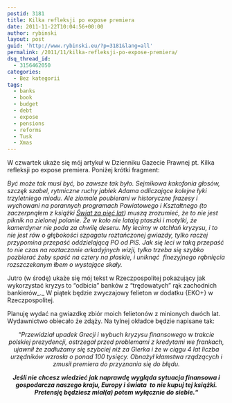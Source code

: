 ```yaml
---
postid: 3181
title: Kilka refleksji po expose premiera
date: 2011-11-22T10:04:56+00:00
author: rybinski
layout: post
guid: 'http://www.rybinski.eu/?p=3181&lang=all'
permalink: /2011/11/kilka-refleksji-po-expose-premiera/
dsq_thread_id:
  - 3156462050
categories:
  - Bez kategorii
tags:
  - banks
  - book
  - budget
  - debt
  - expose
  - pensions
  - reforms
  - Tusk
  - Xmas
---
```

W czwartek ukaże się mój artykuł w Dzienniku Gazecie Prawnej pt. Kilka refleksji po expose premiera. Poniżej krótki fragment:

_Być może tak musi być, bo zawsze tak było. Sejmikowa kakofonia głosów, szczęk szabel, rytmiczne ruchy jabłek Adama odliczające kolejne łyki trzyletniego miodu. Ale ziomale poubierani w historyczne frazesy i wychowani na porannych programach Powiatowego i Kształtnego (to zaczerpnąłem z książki_ _[Świat za pięć lat](http://brixen.salon24.pl/)) muszą zrozumieć, że to nie jest piknik na zielonej polanie. Że w koło nie latają ptaszki i motylki, że kamerdyner nie poda za chwilę deseru. My lecimy w otchłań kryzysu, i to nie jest rów o głębokości szpagatu roztańczonej gwiazdy, tylko raczej przypomina przepaść oddzielającą PO od PiS. Jak się leci w taką przepaść to nie czas na roztaczanie arkadyjnych wizji, tylko trzeba się szybko pozbierać żeby spaść na cztery na płaskie, i uniknąć  finezyjnego rąbnięcia rozszczekanym łbem o wystające skały._

Jutro (w środę) ukaże się mój tekst w Rzeczpospolitej pokazujący jak wykorzystać kryzys to “odbicia” banków z “trędowatych” rąk zachodnich bankierów_._ W piątek będzie zwyczajowy felieton w dodatku {EKO+} w Rzeczpospolitej.

Planuję wydać na gwiazdkę zbiór moich felietonów z minionych dwóch lat. Wydawnictwo obiecało że zdąży. Na tylnej okładce będzie napisane tak:

<p align="center">
  “<em>Przewidział upadek Grecji i wybuch kryzysu finansowego w trakcie polskiej prezydencji, ostrzegał przed problemami z kredytami we frankach, ujawnił że zadłużamy się szybciej niż za Gierka i że w ciągu 4 lat liczba urzędników wzrosła o ponad 100 tysięcy. Obnażył kłamstwa rządzących i zmusił premiera do przyznania się do błędu.</em>
</p>

<p align="center">
  <strong><em>Jeśli nie chcesz wiedzieć jak naprawdę wygląda sytuacja finansowa i gospodarcza naszego kraju, Europy i świata  to nie kupuj tej książki. Pretensję będziesz miał(a) potem wyłącznie do siebie.</em>“</strong>
</p>
